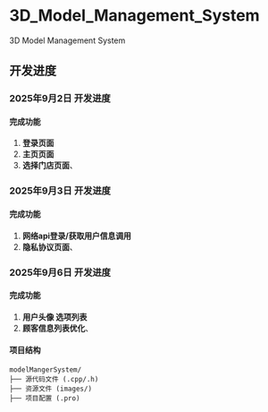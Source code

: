# 3D_Model_Management_System
3D Model Management System

## 开发进度

### 2025年9月2日 开发进度

#### 完成功能
1. **登录页面**
2. **主页页面**
3. **选择门店页面**、

### 2025年9月3日 开发进度

#### 完成功能
1. **网络api登录/获取用户信息调用**
2. **隐私协议页面**、

### 2025年9月6日 开发进度

#### 完成功能
1. **用户头像 选项列表**
2. **顾客信息列表优化**、

#### 项目结构
```
modelMangerSystem/
├── 源代码文件 (.cpp/.h)
├── 资源文件 (images/)
├── 项目配置 (.pro)
